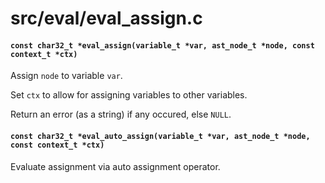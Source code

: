 # src/eval/eval_assign.c

#### `const char32_t *eval_assign(variable_t *var, ast_node_t *node, const context_t *ctx)`
Assign `node` to variable `var`.

Set `ctx` to allow for assigning variables to other variables.

Return an error (as a string) if any occured, else `NULL`.

#### `const char32_t *eval_auto_assign(variable_t *var, ast_node_t *node, const context_t *ctx)`
Evaluate assignment via auto assignment operator.

